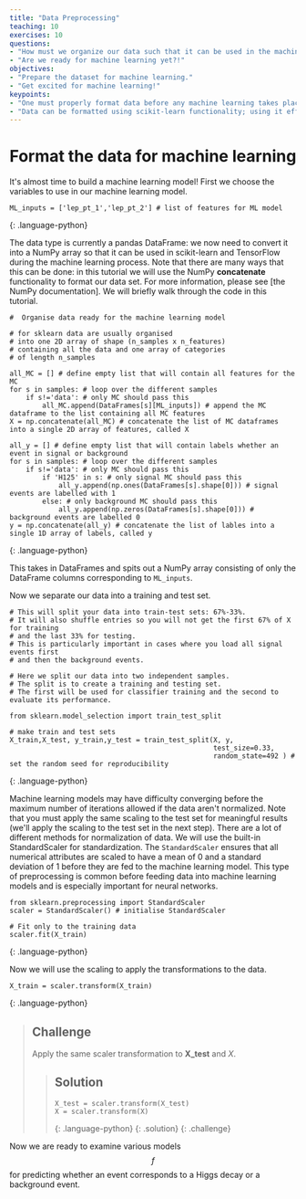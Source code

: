 ```yaml
---
title: "Data Preprocessing"
teaching: 10
exercises: 10
questions:
- "How must we organize our data such that it can be used in the machine learning libraries?"
- "Are we ready for machine learning yet?!"
objectives:
- "Prepare the dataset for machine learning."
- "Get excited for machine learning!"
keypoints:
- "One must properly format data before any machine learning takes place."
- "Data can be formatted using scikit-learn functionality; using it effectively may take time to master."
---
```


# Format the data for machine learning

It's almost time to build a machine learning model! First we choose the variables to use in our machine learning model.

~~~
ML_inputs = ['lep_pt_1','lep_pt_2'] # list of features for ML model
~~~
{: .language-python}

 The data type is currently a pandas DataFrame: we now need to convert it into a NumPy array so that it can be used in scikit-learn and TensorFlow during the machine learning process. Note that there are many ways that this can be done: in this tutorial we will use the NumPy **concatenate** functionality to format our data set. For more information, please see [the NumPy documentation]. We will briefly walk through the code in this tutorial.

~~~
#  Organise data ready for the machine learning model

# for sklearn data are usually organised
# into one 2D array of shape (n_samples x n_features)
# containing all the data and one array of categories 
# of length n_samples

all_MC = [] # define empty list that will contain all features for the MC
for s in samples: # loop over the different samples
    if s!='data': # only MC should pass this
        all_MC.append(DataFrames[s][ML_inputs]) # append the MC dataframe to the list containing all MC features
X = np.concatenate(all_MC) # concatenate the list of MC dataframes into a single 2D array of features, called X

all_y = [] # define empty list that will contain labels whether an event in signal or background
for s in samples: # loop over the different samples
    if s!='data': # only MC should pass this
        if 'H125' in s: # only signal MC should pass this
            all_y.append(np.ones(DataFrames[s].shape[0])) # signal events are labelled with 1
        else: # only background MC should pass this
            all_y.append(np.zeros(DataFrames[s].shape[0])) # background events are labelled 0
y = np.concatenate(all_y) # concatenate the list of lables into a single 1D array of labels, called y
~~~
{: .language-python}

This takes in DataFrames and spits out a NumPy array consisting of only the DataFrame columns corresponding to `ML_inputs`. 

Now we separate our data into a training and test set.

~~~
# This will split your data into train-test sets: 67%-33%. 
# It will also shuffle entries so you will not get the first 67% of X for training 
# and the last 33% for testing. 
# This is particularly important in cases where you load all signal events first 
# and then the background events.

# Here we split our data into two independent samples. 
# The split is to create a training and testing set. 
# The first will be used for classifier training and the second to evaluate its performance.

from sklearn.model_selection import train_test_split

# make train and test sets
X_train,X_test, y_train,y_test = train_test_split(X, y, 
                                                  test_size=0.33, 
                                                  random_state=492 ) # set the random seed for reproducibility
~~~
{: .language-python}

Machine learning models may have difficulty converging before the maximum number of iterations allowed if the data aren't normalized. Note that you must apply the same scaling to the test set for meaningful results (we'll apply the scaling to the test set in the next step). There are a lot of different methods for normalization of data. We will use the built-in StandardScaler for standardization. The `StandardScaler` ensures that all numerical attributes are scaled to have a mean of 0 and a standard deviation of 1 before they are fed to the machine learning model. This type of preprocessing is common before feeding data into machine learning models and is especially important for neural networks.

~~~
from sklearn.preprocessing import StandardScaler
scaler = StandardScaler() # initialise StandardScaler

# Fit only to the training data
scaler.fit(X_train)
~~~
{: .language-python}

Now we will use the scaling to apply the transformations to the data. 

~~~
X_train = scaler.transform(X_train)
~~~
{: .language-python}

> ## Challenge
> Apply the same scaler transformation to **X_test** and *X*.
> 
> > ## Solution
> > 
> > ~~~
> > X_test = scaler.transform(X_test)
> > X = scaler.transform(X)
> > ~~~
> > {: .language-python}
> {: .solution}
{: .challenge}

Now we are ready to examine various models $$f$$ for predicting whether an event corresponds to a Higgs decay or a background event.
